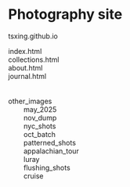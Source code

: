 # Photography site
tsxing.github.io

index.html <br>
collections.html <br>
about.html<br>
journal.html<br>
<br><br>
other_images <br>
&nbsp;&nbsp;&nbsp;&nbsp;&nbsp;&nbsp;&nbsp;&nbsp;may_2025 <br>
&nbsp;&nbsp;&nbsp;&nbsp;&nbsp;&nbsp;&nbsp;&nbsp;nov_dump<br>
&nbsp;&nbsp;&nbsp;&nbsp;&nbsp;&nbsp;&nbsp;&nbsp;nyc_shots<br>
&nbsp;&nbsp;&nbsp;&nbsp;&nbsp;&nbsp;&nbsp;&nbsp;oct_batch<br>
&nbsp;&nbsp;&nbsp;&nbsp;&nbsp;&nbsp;&nbsp;&nbsp;patterned_shots<br>
&nbsp;&nbsp;&nbsp;&nbsp;&nbsp;&nbsp;&nbsp;&nbsp;appalachian_tour<br>
&nbsp;&nbsp;&nbsp;&nbsp;&nbsp;&nbsp;&nbsp;&nbsp;luray<br>
&nbsp;&nbsp;&nbsp;&nbsp;&nbsp;&nbsp;&nbsp;&nbsp;flushing_shots<br>
&nbsp;&nbsp;&nbsp;&nbsp;&nbsp;&nbsp;&nbsp;&nbsp;cruise <br>
